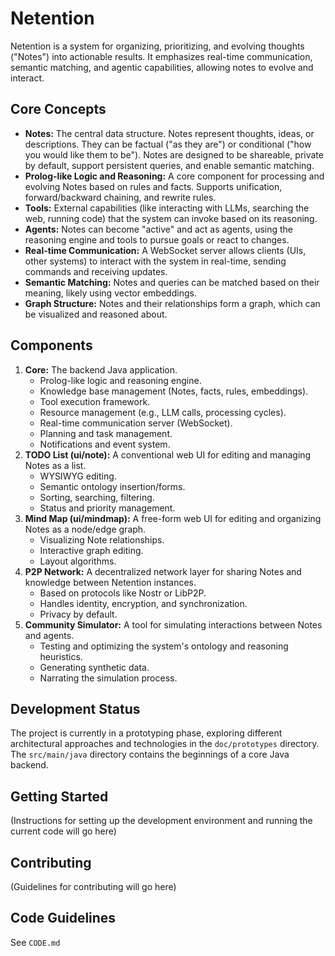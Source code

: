# Netention

Netention is a system for organizing, prioritizing, and evolving thoughts ("Notes") into actionable results. It emphasizes real-time communication, semantic matching, and agentic capabilities, allowing notes to evolve and interact.

## Core Concepts

- **Notes:** The central data structure. Notes represent thoughts, ideas, or descriptions. They can be factual ("as they are") or conditional ("how you would like them to be"). Notes are designed to be shareable, private by default, support persistent queries, and enable semantic matching.
- **Prolog-like Logic and Reasoning:** A core component for processing and evolving Notes based on rules and facts. Supports unification, forward/backward chaining, and rewrite rules.
- **Tools:** External capabilities (like interacting with LLMs, searching the web, running code) that the system can invoke based on its reasoning.
- **Agents:** Notes can become "active" and act as agents, using the reasoning engine and tools to pursue goals or react to changes.
- **Real-time Communication:** A WebSocket server allows clients (UIs, other systems) to interact with the system in real-time, sending commands and receiving updates.
- **Semantic Matching:** Notes and queries can be matched based on their meaning, likely using vector embeddings.
- **Graph Structure:** Notes and their relationships form a graph, which can be visualized and reasoned about.

## Components

1.  **Core:** The backend Java application.
    *   Prolog-like logic and reasoning engine.
    *   Knowledge base management (Notes, facts, rules, embeddings).
    *   Tool execution framework.
    *   Resource management (e.g., LLM calls, processing cycles).
    *   Real-time communication server (WebSocket).
    *   Planning and task management.
    *   Notifications and event system.
2.  **TODO List (ui/note):** A conventional web UI for editing and managing Notes as a list.
    *   WYSIWYG editing.
    *   Semantic ontology insertion/forms.
    *   Sorting, searching, filtering.
    *   Status and priority management.
3.  **Mind Map (ui/mindmap):** A free-form web UI for editing and organizing Notes as a node/edge graph.
    *   Visualizing Note relationships.
    *   Interactive graph editing.
    *   Layout algorithms.
4.  **P2P Network:** A decentralized network layer for sharing Notes and knowledge between Netention instances.
    *   Based on protocols like Nostr or LibP2P.
    *   Handles identity, encryption, and synchronization.
    *   Privacy by default.
5.  **Community Simulator:** A tool for simulating interactions between Notes and agents.
    *   Testing and optimizing the system's ontology and reasoning heuristics.
    *   Generating synthetic data.
    *   Narrating the simulation process.

## Development Status

The project is currently in a prototyping phase, exploring different architectural approaches and technologies in the `doc/prototypes` directory. The `src/main/java` directory contains the beginnings of a core Java backend.

## Getting Started

(Instructions for setting up the development environment and running the current code will go here)

## Contributing

(Guidelines for contributing will go here)

## Code Guidelines

See `CODE.md`
